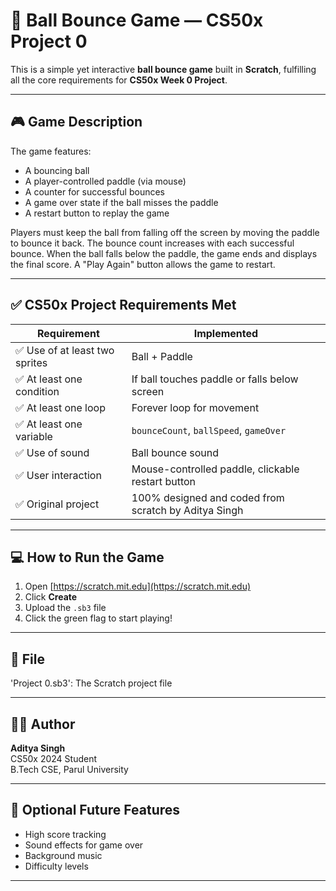 # 🏀 Ball Bounce Game — CS50x Project 0

This is a simple yet interactive **ball bounce game** built in **Scratch**, fulfilling all the core requirements for **CS50x Week 0 Project**.

---

## 🎮 Game Description

The game features:
- A bouncing ball
- A player-controlled paddle (via mouse)
- A counter for successful bounces
- A game over state if the ball misses the paddle
- A restart button to replay the game

Players must keep the ball from falling off the screen by moving the paddle to bounce it back. The bounce count increases with each successful bounce. When the ball falls below the paddle, the game ends and displays the final score. A "Play Again" button allows the game to restart.

---

## ✅ CS50x Project Requirements Met

| Requirement                     | Implemented |
|--------------------------------|-------------|
| ✅ Use of at least two sprites  | Ball + Paddle |
| ✅ At least one condition       | If ball touches paddle or falls below screen |
| ✅ At least one loop            | Forever loop for movement |
| ✅ At least one variable        | `bounceCount`, `ballSpeed`, `gameOver` |
| ✅ Use of sound                 | Ball bounce sound |
| ✅ User interaction             | Mouse-controlled paddle, clickable restart button |
| ✅ Original project             | 100% designed and coded from scratch by Aditya Singh |

---

## 💻 How to Run the Game

1. Open [https://scratch.mit.edu](https://scratch.mit.edu)
2. Click **Create**
3. Upload the `.sb3` file
4. Click the green flag to start playing!

---

## 📁 File

'Project 0.sb3': The Scratch project file

---

## 🧑‍💻 Author

**Aditya Singh**  
CS50x 2024 Student  
B.Tech CSE, Parul University

---

## 🔁 Optional Future Features

- High score tracking
- Sound effects for game over
- Background music
- Difficulty levels

---

